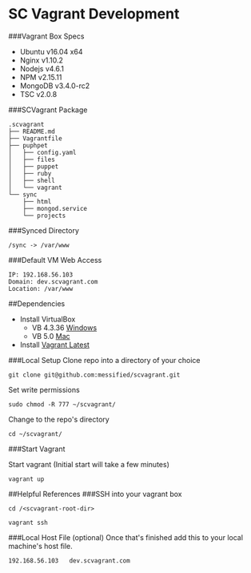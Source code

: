 SC Vagrant Development
======================

###Vagrant Box Specs
* Ubuntu v16.04 x64
* Nginx v1.10.2
* Nodejs v4.6.1
* NPM v2.15.11
* MongoDB v3.4.0-rc2
* TSC v2.0.8

###SCVagrant Package
```
.scvagrant
├── README.md
├── Vagrantfile
├── puphpet
│   ├── config.yaml
│   ├── files
│   ├── puppet
│   ├── ruby
│   ├── shell
│   └── vagrant
└── sync
    ├── html
    ├── mongod.service
    └── projects

```
###Synced Directory
```
/sync -> /var/www
```
###Default VM Web Access
```
IP: 192.168.56.103
Domain: dev.scvagrant.com
Location: /var/www
```

##Dependencies

* Install VirtualBox
  * VB 4.3.36 [Windows](https://s3.amazonaws.com/scasinos-dev/vagrant/VirtualBox-4.3.36-105129-Win.exe)
  * VB 5.0 [Mac](http://download.virtualbox.org/virtualbox/5.0.0/VirtualBox-5.0.0-101573-OSX.dmg)
* Install [Vagrant Latest](https://www.vagrantup.com/downloads.html)

###Local Setup
Clone repo into a directory of your choice
```
git clone git@github.com:messified/scvagrant.git
```

Set write permissions
```
sudo chmod -R 777 ~/scvagrant/
```

Change to the repo's directory
```
cd ~/scvagrant/
```

###Start Vagrant

Start vagrant (Initial start will take a few minutes)
```
vagrant up
```

##Helpful References
###SSH into your vagrant box
```
cd /<scvagrant-root-dir> 

vagrant ssh
```

###Local Host File (optional)
Once that's finished add this to your local machine's host file.
```
192.168.56.103   dev.scvagrant.com
```

